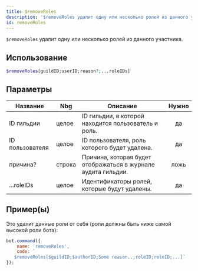 ```yaml
---
title: $removeRoles
description: '$removeRoles удалит одну или несколько ролей из данного участника.'
id: removeRoles
---
```


`$removeRoles` удалит одну или несколько ролей из данного участника.

## Использование

```php
$removeRoles[guildID;userID;reason?;...roleIDs]
```

## Параметры

| Название        | Nbg    | Описание                                                      | Нужно |
| --------------- | ------ | ------------------------------------------------------------- |:-----:|
| ID гильдии      | целое  | ID гильдии, в которой находится пользователь и роль.          |  да   |
| ID пользователя | целое  | ID пользователя, роль которого будет удалена.                 |  да   |
| причина?        | строка | Причина, которая будет отображаться в журнале аудита гильдии. | ложь  |
| ...roleIDs      | целое  | Идентификаторы ролей, которые будут удалены.                  |  да   |

## Пример(ы)

Это удалит данные роли от себя (роли должны быть ниже самой высокой роли бота):

```javascript
bot.command({
    name: 'removeRoles',
    code: `
   $removeRoles[$guildID;$authorID;Some reason..;roleID;roleID;...]`
});
```